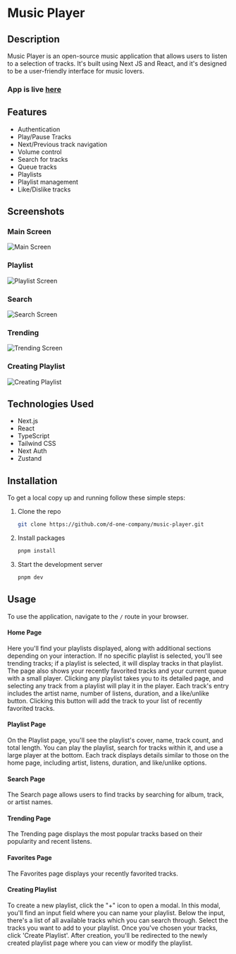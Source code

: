 # Music Player

## Description

Music Player is an open-source music application that allows users to listen to a selection of tracks. It's built using Next JS and React, and it's designed to be a user-friendly interface for music lovers.

### App is live [here](https://music.d-one.design/)

## Features

- Authentication
- Play/Pause Tracks
- Next/Previous track navigation
- Volume control
- Search for tracks
- Queue tracks
- Playlists
- Playlist management
- Like/Dislike tracks

## Screenshots

### Main Screen

![Main Screen](https://utfs.io/f/33728b94-5bcc-4f7d-aa8f-69074bde38cd-fhm5bw.43.19.jpg)

### Playlist

![Playlist Screen](https://utfs.io/f/18eb3cd2-1407-404a-8245-930a57fbc1e0-fhm5bw.39.49.jpg)

### Search

![Search Screen](https://utfs.io/f/31bae30c-f74f-4cea-868f-c0192f69d8c2-fhm5bw.57.28.jpg)

### Trending

![Trending Screen](https://utfs.io/f/230d9e4f-1851-46f5-94af-c1e7019927f7-fhm5bv.02.10.jpg)

### Creating Playlist

![Creating Playlist](https://utfs.io/f/fc89a9a9-dc15-4994-aab5-5f3b6b46c58b-fhm5bv.45.53.jpg)

## Technologies Used

- Next.js
- React
- TypeScript
- Tailwind CSS
- Next Auth
- Zustand

## Installation

To get a local copy up and running follow these simple steps:

1.  Clone the repo
    ```bash
    git clone https://github.com/d-one-company/music-player.git
    ```
2.  Install packages
    ```bash
    pnpm install
    ```
3.  Start the development server
    ```bash
    pnpm dev
    ```

## Usage

To use the application, navigate to the `/` route in your browser.

#### Home Page

Here you'll find your playlists displayed, along with additional sections depending on your interaction. If no specific playlist is selected, you'll see trending tracks; if a playlist is selected, it will display tracks in that playlist. The page also shows your recently favorited tracks and your current queue with a small player. Clicking any playlist takes you to its detailed page, and selecting any track from a playlist will play it in the player. Each track's entry includes the artist name, number of listens, duration, and a like/unlike button. Clicking this button will add the track to your list of recently favorited tracks.

#### Playlist Page

On the Playlist page, you'll see the playlist's cover, name, track count, and total length. You can play the playlist, search for tracks within it, and use a large player at the bottom. Each track displays details similar to those on the home page, including artist, listens, duration, and like/unlike options.

#### Search Page

The Search page allows users to find tracks by searching for album, track, or artist names.

#### Trending Page

The Trending page displays the most popular tracks based on their popularity and recent listens.

#### Favorites Page

The Favorites page displays your recently favorited tracks.

#### Creating Playlist

To create a new playlist, click the "+" icon to open a modal. In this modal, you'll find an input field where you can name your playlist. Below the input, there's a list of all available tracks which you can search through. Select the tracks you want to add to your playlist. Once you've chosen your tracks, click 'Create Playlist'. After creation, you'll be redirected to the newly created playlist page where you can view or modify the playlist.

